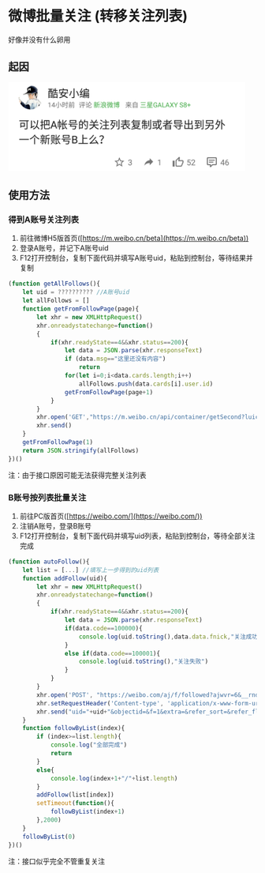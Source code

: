 # 微博批量关注 (转移关注列表)
好像并没有什么卵用

## 起因
<img src="./image/sshot.png" width="480"/>

## 使用方法
### 得到A账号关注列表
1. 前往微博H5版首页([https://m.weibo.cn/beta](https://m.weibo.cn/beta))
2. 登录A账号，并记下A账号uid
3. F12打开控制台，复制下面代码并填写A账号uid，粘贴到控制台，等待结果并复制
```javascript
(function getAllFollows(){
	let uid = ?????????? //A账号uid
	let allFollows = []
	function getFromFollowPage(page){
		let xhr = new XMLHttpRequest()	
		xhr.onreadystatechange=function()
		{
			if(xhr.readyState==4&&xhr.status==200){
				let data = JSON.parse(xhr.responseText)
				if (data.msg=="这里还没有内容")
					return
				for(let i=0;i<data.cards.length;i++)
					allFollows.push(data.cards[i].user.id)
				getFromFollowPage(page+1)
			}
		}
		xhr.open('GET',"https://m.weibo.cn/api/container/getSecond?luicode=10000011&lfid=100505"+uid+"&uid="+uid+"&containerid=100505"+uid+"_-_FOLLOWERS&page="+page,0)
		xhr.send()
	}
	getFromFollowPage(1)
	return JSON.stringify(allFollows)
})()
```
注：由于接口原因可能无法获得完整关注列表

### B账号按列表批量关注
1. 前往PC版首页([https://weibo.com/](https://weibo.com/))
2. 注销A账号，登录B账号
3. F12打开控制台，复制下面代码并填写uid列表，粘贴到控制台，等待全部关注完成
```javascript
(function autoFollow(){
	let list = [...] //填写上一步得到的uid列表
	function addFollow(uid){
		let xhr = new XMLHttpRequest()	
		xhr.onreadystatechange=function()
		{
			if(xhr.readyState==4&&xhr.status==200){	
				let data = JSON.parse(xhr.responseText)
				if(data.code==100000){
					console.log(uid.toString(),data.data.fnick,"关注成功")
				}
				else if(data.code==100001){
					console.log(uid.toString(),"关注失败")
				}
			}
		}
		xhr.open('POST', "https://weibo.com/aj/f/followed?ajwvr=6&__rnd="+new Date().getTime(), true)
		xhr.setRequestHeader('Content-type', 'application/x-www-form-urlencoded')
		xhr.send("uid="+uid+"&objectid=&f=1&extra=&refer_sort=&refer_flag=1005050001_&location=page_100505_home&oid="+uid+"&wforce=1&nogroup=false&fnick=&refer_lflag=&refer_from=profile_headerv6&_t=0")
	}
	function followByList(index){
		if (index>=list.length){
			console.log("全部完成")
			return
		}
		else{
			console.log(index+1+"/"+list.length)
		}
		addFollow(list[index])
		setTimeout(function(){
			followByList(index+1)
		},2000)
	}
	followByList(0)
})()
```
注：接口似乎完全不管重复关注
